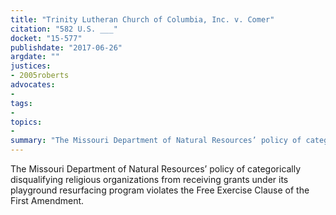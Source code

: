 ```yaml
---
title: "Trinity Lutheran Church of Columbia, Inc. v. Comer"
citation: "582 U.S. ___"
docket: "15-577"
publishdate: "2017-06-26"
argdate: ""
justices:
- 2005roberts
advocates:
- 
tags:
- 
topics:
- 
summary: "The Missouri Department of Natural Resources’ policy of categorically disqualifying religious organizations from receiving grants under its playground resurfacing program violates the Free Exercise Clause of the First Amendment."
---
```

The Missouri Department of Natural Resources’ policy of categorically disqualifying religious organizations from receiving grants under its playground resurfacing program violates the Free Exercise Clause of the First Amendment.

